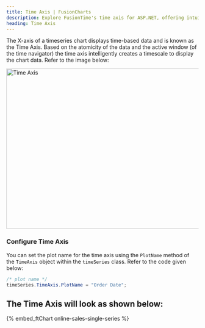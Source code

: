 ```yaml
---
title: Time Axis | FusionCharts
description: Explore FusionTime's time axis for ASP.NET, offering intuitive control over date ranges for dynamic data visualization. Learn more now!
heading: Time Axis
---
```


The X-axis of a timeseries chart displays time-based data and is known as the Time Axis. Based on the atomicity of the data and the active window (of the time navigator) the time axis intelligently creates a timescale to display the chart data. Refer to the image below:

<img src="{% site.BASE_URL %}/images/fusiontime-component-time-axis.png" alt="Time Axis" width="700" height="420">

### Configure Time Axis

You can set the plot name for the time axis using the `PlotName` method of the `TimeAxis` object within the `timeSeries` class. Refer to the code given below:

```csharp
/* plot name */
timeSeries.TimeAxis.PlotName = "Order Date";
```

## The Time Axis will look as shown below:

{% embed_ftChart online-sales-single-series %}
